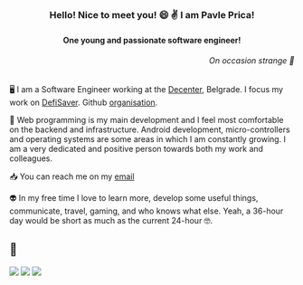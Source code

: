 <h3 align="center"> Hello! Nice to meet you! 😄 ✌️ I am Pavle Prica! </h3>
<h4 align="center">One young and passionate software engineer!</h4>
<h6 align="right">On occasion strange 🤭</h6>


🖥️ I am a Software Engineer working at the [Decenter](https://www.decenter.com/), Belgrade. I focus my work on [DefiSaver](https://defisaver.com/). Github [organisation](https://github.com/defisaver).

📖 Web programming is my main development and I feel most comfortable on the backend and infrastructure. Android development, micro-controllers and operating systems are some areas in which I am constantly growing. I am a very dedicated and positive person towards both my work and colleagues.

📥 You can reach me on my [email](mailto:08.bodkins_plat@icloud.com)

👽 In my free time I love to learn more, develop some useful things, communicate, travel,
gaming, and who knows what else. Yeah, a 36-hour day would be short as much as the current 24-hour 🤓.


## 💬
<a href="https://twitter.com/PricaPavle"><img src="https://img.shields.io/badge/Twitter-1DA1F2?style=for-the-badge&logo=twitter&logoColor=white"/></a> 
<a href="https://www.linkedin.com/in/pavleprica/"><img src="https://img.shields.io/badge/linkedin-%230077B5.svg?&style=for-the-badge&logo=linkedin&logoColor=white"/></a>
<a href="https://pavleprica.medium.com/"><img src="https://img.shields.io/badge/Medium-12100E?style=for-the-badge&logo=medium&logoColor=white"/></a>

